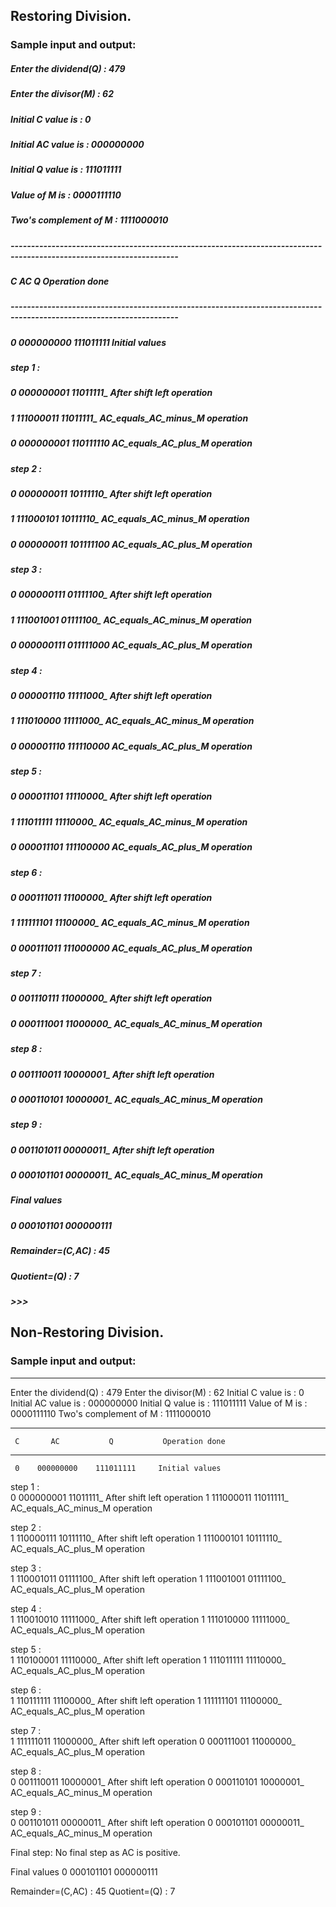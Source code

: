 ## Restoring Division.
### Sample input and output:

##### Enter the dividend(Q)  :  479
##### Enter the divisor(M)   :  62
##### Initial C value is     :  0
##### Initial AC value is    :  000000000
##### Initial Q value is     :  111011111
##### Value of M is          :  0000111110
##### Two's complement of M  :  1111000010
##### 
##### ---------------------------------------------------------------------------------------------------------------------
##### 	 C       AC           Q           Operation done
##### ---------------------------------------------------------------------------------------------------------------------
##### 	 0    000000000    111011111     Initial values
##### 
##### step 1 :  
##### 	 0    000000001    11011111_     After shift left operation
##### 	 1    111000011    11011111_     AC_equals_AC_minus_M operation
##### 	 0    000000001    110111110     AC_equals_AC_plus_M operation
#####
##### step 2 :  
##### 	 0    000000011    10111110_     After shift left operation
##### 	 1    111000101    10111110_     AC_equals_AC_minus_M operation
##### 	 0    000000011    101111100     AC_equals_AC_plus_M operation
#####
##### step 3 :  
##### 	 0    000000111    01111100_     After shift left operation
##### 	 1    111001001    01111100_     AC_equals_AC_minus_M operation
##### 	 0    000000111    011111000     AC_equals_AC_plus_M operation
##### 
##### step 4 :  
##### 	 0    000001110    11111000_     After shift left operation
##### 	 1    111010000    11111000_     AC_equals_AC_minus_M operation
##### 	 0    000001110    111110000     AC_equals_AC_plus_M operation
##### 
##### step 5 :  
##### 	 0    000011101    11110000_     After shift left operation
##### 	 1    111011111    11110000_     AC_equals_AC_minus_M operation
##### 	 0    000011101    111100000     AC_equals_AC_plus_M operation
##### 
##### step 6 :  
##### 	 0    000111011    11100000_     After shift left operation
##### 	 1    111111101    11100000_     AC_equals_AC_minus_M operation
##### 	 0    000111011    111000000     AC_equals_AC_plus_M operation
##### 
##### step 7 :  
##### 	 0    001110111    11000000_     After shift left operation
#####  	 0    000111001    11000000_     AC_equals_AC_minus_M operation
##### 
##### step 8 :  
##### 	 0    001110011    10000001_     After shift left operation
##### 	 0    000110101    10000001_     AC_equals_AC_minus_M operation
##### 
##### step 9 :  
##### 	 0    001101011    00000011_     After shift left operation
##### 	 0    000101101    00000011_     AC_equals_AC_minus_M operation
##### 
##### 
##### Final values
##### 	 0    000101101    000000111
##### 
##### Remainder=(C,AC)       :  45
##### Quotient=(Q)           :  7
##### >>> 

## Non-Restoring Division.
### Sample input and output:
---------------------------------------------------------------------------------------------------------------------
Enter the dividend(Q)  : 479
Enter the divisor(M)   : 62
Initial C value is     :  0
Initial AC value is    :  000000000
Initial Q value is     :  111011111
Value of M is          :  0000111110
Two's complement of M  :  1111000010

---------------------------------------------------------------------------------------------------------------------
	 C       AC           Q           Operation done
---------------------------------------------------------------------------------------------------------------------
	 0    000000000    111011111     Initial values

step 1 :  
	 0    000000001    11011111_     After shift left operation
	 1    111000011    11011111_     AC_equals_AC_minus_M operation

step 2 :  
	 1    110000111    10111110_     After shift left operation
	 1    111000101    10111110_     AC_equals_AC_plus_M operation

step 3 :  
	 1    110001011    01111100_     After shift left operation
	 1    111001001    01111100_     AC_equals_AC_plus_M operation

step 4 :  
	 1    110010010    11111000_     After shift left operation
	 1    111010000    11111000_     AC_equals_AC_plus_M operation

step 5 :  
	 1    110100001    11110000_     After shift left operation
	 1    111011111    11110000_     AC_equals_AC_plus_M operation

step 6 :  
	 1    110111111    11100000_     After shift left operation
	 1    111111101    11100000_     AC_equals_AC_plus_M operation

step 7 :  
	 1    111111011    11000000_     After shift left operation
	 0    000111001    11000000_     AC_equals_AC_plus_M operation

step 8 :  
	 0    001110011    10000001_     After shift left operation
	 0    000110101    10000001_     AC_equals_AC_minus_M operation

step 9 :  
	 0    001101011    00000011_     After shift left operation
	 0    000101101    00000011_     AC_equals_AC_minus_M operation

Final step: 
No final step as AC is positive.

Final values
	 0    000101101    000000111

Remainder=(C,AC)       :  45
Quotient=(Q)           :  7
>>> 


